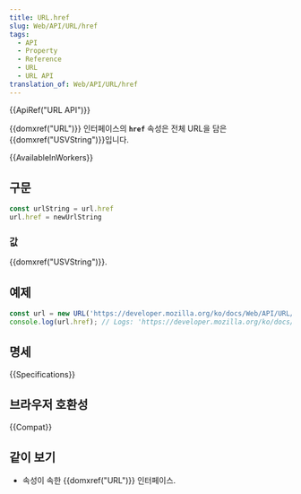 ```yaml
---
title: URL.href
slug: Web/API/URL/href
tags:
  - API
  - Property
  - Reference
  - URL
  - URL API
translation_of: Web/API/URL/href
---
```

{{ApiRef("URL API")}}

{{domxref("URL")}} 인터페이스의 **`href`** 속성은 전체 URL을 담은 {{domxref("USVString")}}입니다.

{{AvailableInWorkers}}

## 구문

```js
const urlString = url.href
url.href = newUrlString
```

### 값

{{domxref("USVString")}}.

## 예제

```js
const url = new URL('https://developer.mozilla.org/ko/docs/Web/API/URL/href');
console.log(url.href); // Logs: 'https://developer.mozilla.org/ko/docs/Web/API/URL/href'
```

## 명세

{{Specifications}}

## 브라우저 호환성

{{Compat}}

## 같이 보기

- 속성이 속한 {{domxref("URL")}} 인터페이스.
